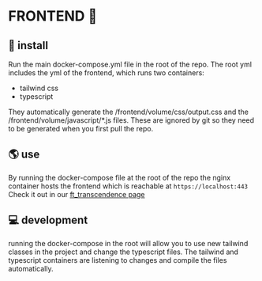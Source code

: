 # FRONTEND 🔖

## 💾 install

Run the main docker-compose.yml file in the root of the repo. The root yml includes the yml of the frontend, which runs two containers:

- tailwind css
- typescript

They automatically generate the /frontend/volume/css/output.css and the /frontend/volume/javascript/*.js files. These are ignored by git so they need to be generated when you first pull the repo.

## 🌎 use

By running the docker-compose file at the root of the repo the nginx container hosts the frontend which is reachable at `https://localhost:443`
Check it out in our [ft_transcendence page](https://localhost:443)

## 💻 development

running the docker-compose in the root will allow you to use new tailwind classes in the project and change the typescript files. The tailwind and typescript containers are listening to changes and compile the files automatically.
